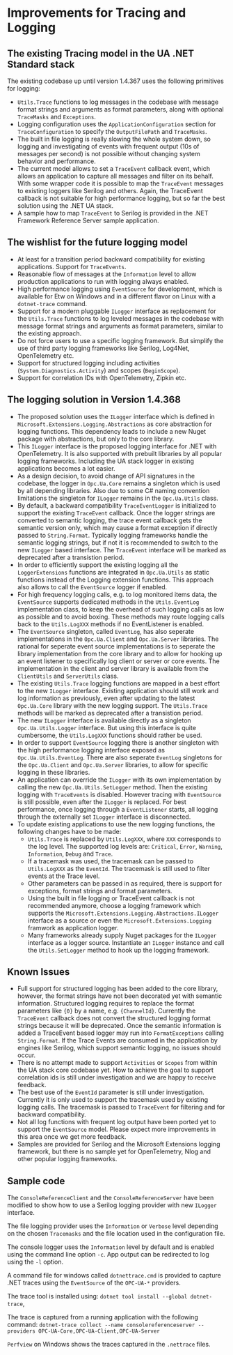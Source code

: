 

# Improvements for Tracing and Logging #

## The existing Tracing model in the UA .NET Standard stack  ##

The existing codebase up until version 1.4.367 uses the following primitives for logging:

* `Utils.Trace` functions to log messages in the codebase with message format strings and arguments as format parameters, along with optional `TraceMasks` and `Exceptions`. 
* Logging configuration uses the `ApplicationConfiguration` section for  `TraceConfiguration` to specify the `OutputFilePath` and `TraceMasks`.
* The built in file logging is really slowing the whole system down, so logging and investigating of events with frequent output (10s of messages per second) is not possible without changing system behavior and performance.
* The current model allows to set a `TraceEvent` callback event, which allows an application to capture all messages and filter on its behalf. With some wrapper code it is possible to map the `TraceEvent` messages to existing loggers like Serilog and others. Again, the TraceEvent callback is not suitable for high performance logging, but so far the best solution using the .NET UA stack.
* A sample how to map `TraceEvent` to Serilog is provided in the .NET Framework Reference Server sample application.

## The wishlist for the future logging model

- At least for a transition period backward compatibility for existing applications. Support for `TraceEvents`.
- Reasonable flow of messages at the `Information` level to allow production applications to run with logging always enabled.
- High performance logging using  `EventSource` for development, which is available for Etw on Windows and in a different flavor on Linux with a `dotnet-trace` command.
- Support for a modern pluggable `ILogger` interface as replacement for the `Utils.Trace` functions to log leveled messages in the codebase with message format strings and arguments as format parameters, similar to the existing approach.
- Do not force users to use a specific logging framework. But simplify the use of third party logging frameworks like Serilog, Log4Net, OpenTelemetry etc.
- Support for structured logging including activities (`System.Diagnostics.Activity`) and scopes (`BeginScope`).
- Support for correlation IDs with OpenTelemetry, Zipkin etc.

## The logging solution in Version 1.4.368

- The proposed solution uses the `ILogger` interface which is defined in `Microsoft.Extensions.Logging.Abstractions` as core abstraction for logging functions. This dependency leads to include a new Nuget package with abstractions, but only to the core library.
- This `ILogger` interface is the proposed logging interface for .NET with OpenTelemetry. It  is also supported with prebuilt libraries by all popular logging frameworks. Including the UA stack logger in existing applications becomes a lot easier.
- As a design decision, to avoid change of API signatures in the codebase, the logger in `Opc.Ua.Core` remains a singleton which is used by all depending libraries. Also due to some C# naming convention limitations the singleton for `ILogger` remains in the `Opc.Ua.Utils` class.
- By default, a backward compatibility `TraceEventLogger` is initialized to support the existing `TraceEvent` callback. Once the logger strings are converted to semantic logging, the trace event callback gets the semantic version only, which may cause a format exception if directly passed to `String.Format`. Typically logging frameworks handle the semantic logging strings, but if not it is recommended to switch to the new `ILogger` based interface. The `TraceEvent` interface will be marked as deprecated after a transistion period.
- In order to efficiently support the existing logging all the `LoggerExtensions` functions are integrated in `Opc.Ua.Utils` as static functions instead of the Logging extension functions. This approach also allows to call the `EventSource` logger if enabled.
- For high frequency logging calls, e.g. to log monitored items data, the `EventSource` supports dedicated methods in the `Utils.EventLog` implementation class, to keep the overhead of such logging calls as low as possible and to avoid boxing. These methods may route logging calls back to the `Utils.LogXXX` methods if no EventListener is enabled. 
- The `EventSource` singleton, called `EventLog`, has also seperate implementations in the `Opc.Ua.Client` and `Opc.Ua.Server` libraries. The rational for seperate event source implementations is to seperate the library implementation from the core library and to allow for hooking up an event listener to specifically log client or server or core events. The implementation in the client and server library is available from the `ClientUtils` and `ServerUtils` class.
- The existing `Utils.Trace` logging functions are mapped in a best effort to the new `ILogger` interface. Existing application should still work and log information as previously, even after updating to the latest `Opc.Ua.Core` library with the new logging support.  The `Utils.Trace` methods will be marked as deprecated after a transistion period.
- The new `ILogger` interface is available directly as a singleton `Opc.Ua.Utils.Logger` interface. But using this interface is quite cumbersome, the `Utils.LogXXX` functions should rather be used. 
- In order to support `EventSource` logging there is another singleton with the high performance logging interface exposed as  `Opc.Ua.Utils.EventLog`. There are also   seperate `EventLog` singletons for the `Opc.Ua.Client` and `Opc.Ua.Server` libraries, to allow for specific logging in these libraries.
- An application can override the `ILogger` with its own implementation by calling the new `Opc.Ua.Utils.SetLogger` method. Then the existing logging with `TraceEvents` is disabled. However tracing with `EventSource` is still possible, even after the `ILogger` is replaced. For best performance, once logging through a `EventListener` starts, all logging through the externally set `ILogger` interface is disconnected.
- To update existing applications to use the new logging functions, the following changes have to be made:
  - `Utils.Trace` is replaced by `Utils.LogXXX`,  where `XXX` corresponds to the log level. 
    The supported log levels are: `Critical`, `Error`, `Warning`, `Information`, `Debug` and `Trace`.
  - If a tracemask was used, the tracemask can be passed to `Utils.LogXXX` as the `EventId`. The tracemask is still used to filter events at the Trace level.
  - Other parameters can be passed in as required, there is support for exceptions, format strings and format parameters.
  - Using the built in file logging or TraceEvent callback is not recommended anymore, choose a logging framework which supports the `Microsoft.Extensions.Logging.Abstractions.ILogger` interface as a source or even the `Microsoft.Extensions.Logging` framwork as application logger.
  - Many frameworks already supply Nuget packages for the `ILogger` interface as a logger source. Instantiate an `ILogger` instance and call the `Utils.SetLogger` method to hook up the logging framework.

## Known Issues

- Full support for structured logging has been added to the core library, however, the format strings have not been decorated yet with semantic information. Structured logging requires to replace the format parameters like `{0}` by a name, e.g. `{ChannelId}`. Currently the `TraceEvent` callback does not convert the structured logging format strings because it will be deprecated. Once the semantic information is added a TraceEvent based logger may run into `FormatExceptions` calling `String.Format`. If the Trace Events are consumed in the application by engines like Serilog, which support semantic logging, no issues should occur.
- There is no attempt made to support `Activities` or `Scopes` from within the UA stack core codebase yet. How to achieve the goal to support correlation ids is still under investigation and we are happy to receive feedback.  
- The best use of the `EventId` parameter is still under investigation. Currently it is only used to support the tracemask used by existing logging calls. The tracemask is passed to `TraceEvent` for filtering and for backward compatibility. 
- Not all log functions with frequent log output have been ported yet to support the `EventSource` model. Please expect more improvements in this area once we get more feedback.
- Samples are provided for Serilog and the Microsoft Extensions logging framework, but there is no sample yet for OpenTelemetry, Nlog and other popular logging frameworks.

## Sample code

The `ConsoleReferenceClient` and the `ConsoleReferenceServer` have been modified to show how to use a Serilog logging provider with new `ILogger` interface. 

The file logging provider uses the `Information` or `Verbose` level depending on the chosen `Tracemasks` and the file location used in the configuration file.

The console logger uses the `Information` level by default and is enabled using the command line option `-c`. App output can be redirected to log using the `-l` option.

A command file for windows called `dotnettrace.cmd` is provided to capture .NET traces using the `EventSource` of the `OPC-UA-*` providers. 

The trace tool is installed using:
	 `dotnet tool install --global dotnet-trace`,  

The trace is captured from a running application with the following command: 
	`dotnet-trace collect --name consolereferenceserver --providers OPC-UA-Core,OPC-UA-Client,OPC-UA-Server`

`Perfview` on Windows shows the traces captured in the `.nettrace` files.
